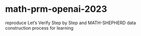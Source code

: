 # math-prm-openai-2023
reproduce Let’s Verify Step by Step and MATH-SHEPHERD data construction process for learning 
